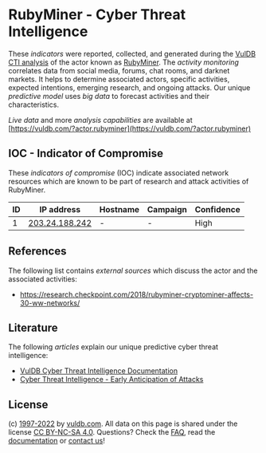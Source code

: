 # RubyMiner - Cyber Threat Intelligence

These _indicators_ were reported, collected, and generated during the [VulDB CTI analysis](https://vuldb.com/?kb.cti) of the actor known as [RubyMiner](https://vuldb.com/?actor.rubyminer). The _activity monitoring_ correlates data from social media, forums, chat rooms, and darknet markets. It helps to determine associated actors, specific activities, expected intentions, emerging research, and ongoing attacks. Our unique _predictive model_ uses _big data_ to forecast activities and their characteristics.

_Live data_ and more _analysis capabilities_ are available at [https://vuldb.com/?actor.rubyminer](https://vuldb.com/?actor.rubyminer)

## IOC - Indicator of Compromise

These _indicators of compromise_ (IOC) indicate associated network resources which are known to be part of research and attack activities of RubyMiner.

ID | IP address | Hostname | Campaign | Confidence
-- | ---------- | -------- | -------- | ----------
1 | [203.24.188.242](https://vuldb.com/?ip.203.24.188.242) | - | - | High

## References

The following list contains _external sources_ which discuss the actor and the associated activities:

* https://research.checkpoint.com/2018/rubyminer-cryptominer-affects-30-ww-networks/

## Literature

The following _articles_ explain our unique predictive cyber threat intelligence:

* [VulDB Cyber Threat Intelligence Documentation](https://vuldb.com/?kb.cti)
* [Cyber Threat Intelligence - Early Anticipation of Attacks](https://www.scip.ch/en/?labs.20201022)

## License

(c) [1997-2022](https://vuldb.com/?kb.changelog) by [vuldb.com](https://vuldb.com/?kb.about). All data on this page is shared under the license [CC BY-NC-SA 4.0](https://creativecommons.org/licenses/by-nc-sa/4.0/). Questions? Check the [FAQ](https://vuldb.com/?kb.faq), read the [documentation](https://vuldb.com/?kb) or [contact us](https://vuldb.com/?contact)!
